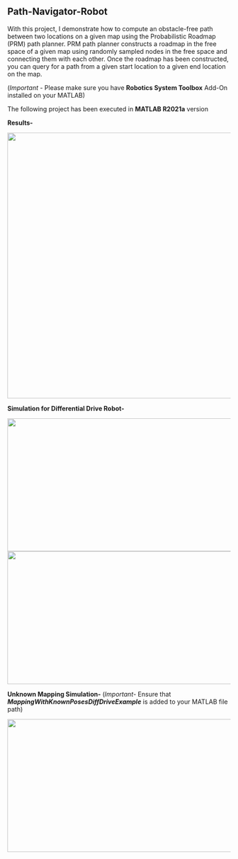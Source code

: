## Path-Navigator-Robot
With this project, I demonstrate how to compute an obstacle-free path between two locations on a given
map using the Probabilistic Roadmap (PRM) path planner. PRM path planner constructs a roadmap in
the free space of a given map using randomly sampled nodes in the free space and connecting them
with each other. Once the roadmap has been constructed, you can query for a path from a given start location to a given end location on the map.

(*Important* - Please make sure you have **Robotics System Toolbox** Add-On installed on your MATLAB)

The following project has been executed in **MATLAB R2021a** version 

**Results-**

<img src="https://github.com/souvik0306/Path-Navigator-Robot/blob/master/Route_Map_Solved.jpeg" width="650" height="600">

**Simulation for Differential Drive Robot-**

<img src="https://github.com/souvik0306/Path-Navigator-Robot/blob/master/Simulation_1.gif" width="600" height="300">

<img src="https://github.com/souvik0306/Path-Navigator-Robot/blob/master/Simulation_2.gif" width="600" height="300">

**Unknown Mapping Simulation-**
(*Important*- Ensure that ***MappingWithKnownPosesDiffDriveExample*** is added to your MATLAB file path)

<img src="https://github.com/souvik0306/Path-Navigator-Robot/blob/master/Simulation_3.gif" width="600" height="300">


